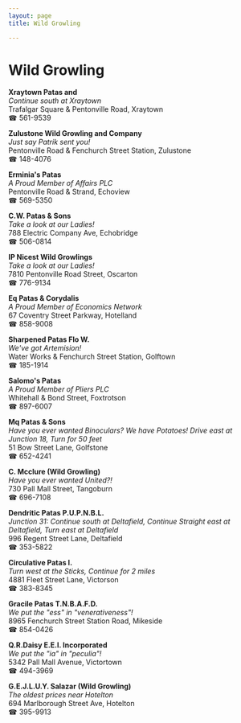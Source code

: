 ```yaml
---
layout: page 
title: Wild Growling

---
```



# Wild Growling


 **Xraytown Patas and**  
_Continue south at Xraytown_  
Trafalgar Square & Pentonville Road, Xraytown  
☎ 561-9539

**Zulustone Wild Growling and Company**  
_Just say Patrik sent you!_  
Pentonville Road & Fenchurch Street Station, Zulustone  
☎ 148-4076

**Erminia's Patas**  
_A Proud Member of Affairs PLC_  
Pentonville Road & Strand, Echoview  
☎ 569-5350

**C.W. Patas & Sons**  
_Take a look at our Ladies!_  
788 Electric Company Ave, Echobridge  
☎ 506-0814

**IP Nicest Wild Growlings**  
_Take a look at our Ladies!_  
7810 Pentonville Road Street, Oscarton  
☎ 776-9134

**Eq Patas & Corydalis**  
_A Proud Member of Economics Network_  
67 Coventry Street Parkway, Hotelland  
☎ 858-9008

**Sharpened Patas Flo W.**  
_We've got Artemision!_  
Water Works & Fenchurch Street Station, Golftown  
☎ 185-1914

**Salomo's Patas**  
_A Proud Member of Pliers PLC_  
Whitehall & Bond Street, Foxtrotson  
☎ 897-6007

**Mq Patas & Sons**  
_Have you ever wanted Binoculars? We have Potatoes! 
Drive east at Junction 18, Turn for 50 feet_  
51 Bow Street Lane, Golfstone  
☎ 652-4241

**C. Mcclure (Wild Growling)**  
_Have you ever wanted United?!_  
730 Pall Mall Street, Tangoburn  
☎ 696-7108

**Dendritic Patas P.U.P.N.B.L.**  
_Junction 31: Continue south at Deltafield, Continue Straight east at Deltafield, Turn east at Deltafield_  
996 Regent Street Lane, Deltafield  
☎ 353-5822

**Circulative Patas I.**  
_Turn west at the Sticks, Continue for 2 miles_  
4881 Fleet Street Lane, Victorson  
☎ 383-8345

**Gracile Patas T.N.B.A.F.D.**  
_We put the "ess" in "venerativeness"!_  
8965 Fenchurch Street Station Road, Mikeside  
☎ 854-0426

**Q.R.Daisy E.E.I. Incorporated**  
_We put the "ia" in "peculia"!_  
5342 Pall Mall Avenue, Victortown  
☎ 494-3969

**G.E.J.L.U.Y. Salazar (Wild Growling)**  
_The oldest prices near Hotelton_  
694 Marlborough Street Ave, Hotelton  
☎ 395-9913


